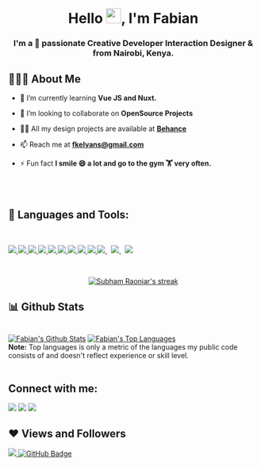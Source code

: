 
<h1 align="center">Hello <img src="https://raw.githubusercontent.com/MartinHeinz/MartinHeinz/master/wave.gif" width="30px">, I'm Fabian</h1>
<h3 align="center">I'm a 👋 passionate Creative Developer Interaction Designer &  from Nairobi, Kenya.</h3>


## 👨🏻‍💻 About Me

- 🌱 I’m currently learning **Vue JS and Nuxt.**

- 👯 I’m looking to collaborate on **OpenSource Projects**

- 👨‍💻 All my design projects are available at **[Behance](https://www.behance.net/fabiikelvans)**

- 📫 Reach me at **fkelvans@gmail.com**

- ⚡ Fun fact **I smile 😄 a lot and go to the gym 🏋️ very often.**
  
<br/><br/>

## 🚀 Languages and Tools:
<br/>

<p align="left"> 
      <a href="https://developer.mozilla.org/en-US/docs/Web/JavaScript" target="_blank"> <img src="https://img.icons8.com/color/48/000000/javascript.png"/> </a> 
    <a href="https://www.typescriptlang.org/" target="_blank"> <img src="https://img.icons8.com/color/48/000000/typescript.png"/> </a> 
  <a href="https://reactjs.org/" target="_blank"> <img src="https://img.icons8.com/color/48/000000/react-native.png"/> </a> 
      <a href="https://redux.js.org" target="_blank"> <img src="https://img.icons8.com/color/48/000000/redux.png"/> </a>
    <a href="https://nextjs.org/" target="_blank"> <img src="https://img.icons8.com/color/48/000000/nextjs.png"/> </a> 
    <a href="https://www.w3.org/html/" target="_blank"> <img src="https://img.icons8.com/color/48/000000/html-5.png"/> </a> 
    <a href="https://sass-lang.com/" target="_blank"> <img src="https://img.icons8.com/color/48/000000/sass.png"/> </a>
    <a href="https://www.w3schools.com/css/" target="_blank"> <img src="https://img.icons8.com/color/48/000000/css3.png"/> </a> 
    <a href="https://tailwindcss.com/" target="_blank"> <img src="https://img.icons8.com/color/48/000000/tailwind_css.png"/> </a>   
    <a style="padding-right:8px;" href="https://nodejs.org" target="_blank"> <img src="https://img.icons8.com/color/48/000000/nodejs.png"/> </a> 
    <a style="padding-right:8px;" href="https://get.webgl.org/" target="_blank"> <img src="https://img.icons8.com/ios/48/000000/webgl.png"/> </a>
    <a href="https://threejs.org/" target="_blank"> <img src="https://img.icons8.com/ios-glyphs/48/000000/three-triangles.png"/> </a> 
  
</p>

<!-- [![React Badge](https://img.shields.io/badge/-React-61DBFB?style=for-the-badge&labelColor=black&logo=react&logoColor=61DBFB)](#)  [![Javascript Badge](https://img.shields.io/badge/-Javascript-F0DB4F?style=for-the-badge&labelColor=black&logo=javascript&logoColor=F0DB4F)](#) [![Typescript Badge](https://img.shields.io/badge/-Typescript-007acc?style=for-the-badge&labelColor=black&logo=typescript&logoColor=007acc)](#) [![Nodejs Badge](https://img.shields.io/badge/-Nodejs-3C873A?style=for-the-badge&labelColor=black&logo=node.js&logoColor=3C873A)](#) [![GraphQL Badge](https://img.shields.io/badge/-GraphQl-e535ab?style=for-the-badge&labelColor=black&logo=node.js&logoColor=e535ab)](#) -->
<br/>

<p align="center">
    <a href="https://github.com/fabiikelvans/github-readme-streak-stats">
        <img title="🔥 Get streak stats for your profile at git.io/streak-stats" alt="Subham Raoniar's streak" src="https://github-readme-streak-stats.herokuapp.com/?user=fabiikelvans&theme=black-ice&hide_border=true&stroke=0000&background=060A0CD0"/>
    </a>
</p>


## 📊  Github Stats

  <br/>
    <a href="https://github.com/fabiikelvans/github-readme-stats"><img alt="Fabian's Github Stats" src="https://github-readme-stats.vercel.app/api?username=fabiikelvans&show_icons=true&count_private=true&theme=react&hide_border=true&bg_color=0D1117" /></a>
  <a href="https://github.com/fabiikelvans/github-readme-stats"><img alt="Fabian's Top Languages" src="https://github-readme-stats.vercel.app/api/top-langs/?username=fabiikelvans&langs_count=8&count_private=true&layout=compact&theme=react&hide_border=true&bg_color=0D1117" /></a>
  
  <br/>
  <b>Note:</b> Top languages is only a metric of the languages my public code consists of and doesn't reflect experience or skill level.


<br/>
<br/>




## Connect with me:
<p align="left">

<a href = "https://www.linkedin.com/in/fabian-kelvans-41343386"><img src="https://img.icons8.com/fluent/48/000000/linkedin.png"/></a>
<a href = "https://twitter.com/Fabian_Kelvans"><img src="https://img.icons8.com/fluent/48/000000/twitter.png"/></a>
<a href = "https://www.instagram.com/fabii_kelvans/"><img src="https://img.icons8.com/fluent/48/000000/instagram-new.png"/></a>

</p>

## ❤ Views and Followers
<a href="https://github.com/Meghna-DAS/github-profile-views-counter">
    <img src="https://komarev.com/ghpvc/?username=fabiikelvans">
</a>
<a href="https://github.com/fabiikelvans?tab=followers"><img src="https://img.shields.io/github/followers/fabiikelvans?label=Followers&style=social" alt="GitHub Badge"></a>
